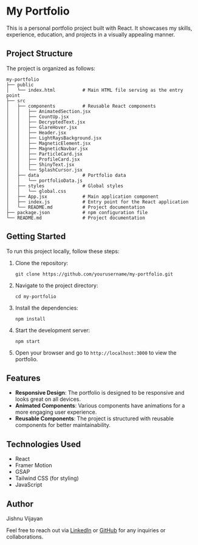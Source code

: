 # My Portfolio

This is a personal portfolio project built with React. It showcases my skills, experience, education, and projects in a visually appealing manner.

## Project Structure

The project is organized as follows:

```
my-portfolio
├── public
│   └── index.html          # Main HTML file serving as the entry point
├── src
│   ├── components          # Reusable React components
│   │   ├── AnimatedSection.jsx
│   │   ├── CountUp.jsx
│   │   ├── DecryptedText.jsx
│   │   ├── GlareHover.jsx
│   │   ├── Header.jsx
│   │   ├── LightRaysBackground.jsx
│   │   ├── MagneticElement.jsx
│   │   ├── MagneticNavbar.jsx
│   │   ├── ParticleCard.jsx
│   │   ├── ProfileCard.jsx
│   │   ├── ShinyText.jsx
│   │   └── SplashCursor.jsx
│   ├── data                # Portfolio data
│   │   └── portfolioData.js
│   ├── styles              # Global styles
│   │   └── global.css
│   ├── App.jsx             # Main application component
│   ├── index.js            # Entry point for the React application
│   └── README.md           # Project documentation
├── package.json            # npm configuration file
└── README.md               # Project documentation
```

## Getting Started

To run this project locally, follow these steps:

1. Clone the repository:
   ```
   git clone https://github.com/yourusername/my-portfolio.git
   ```

2. Navigate to the project directory:
   ```
   cd my-portfolio
   ```

3. Install the dependencies:
   ```
   npm install
   ```

4. Start the development server:
   ```
   npm start
   ```

5. Open your browser and go to `http://localhost:3000` to view the portfolio.

## Features

- **Responsive Design**: The portfolio is designed to be responsive and looks great on all devices.
- **Animated Components**: Various components have animations for a more engaging user experience.
- **Reusable Components**: The project is structured with reusable components for better maintainability.

## Technologies Used

- React
- Framer Motion
- GSAP
- Tailwind CSS (for styling)
- JavaScript

## Author

Jishnu Vijayan

Feel free to reach out via [LinkedIn](https://www.linkedin.com/in/jishnu-vijayan) or [GitHub](https://github.com/jishnu-vijayan) for any inquiries or collaborations.